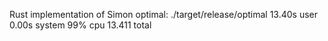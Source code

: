Rust implementation of Simon optimal:
./target/release/optimal  13.40s user 0.00s system 99% cpu 13.411 total
